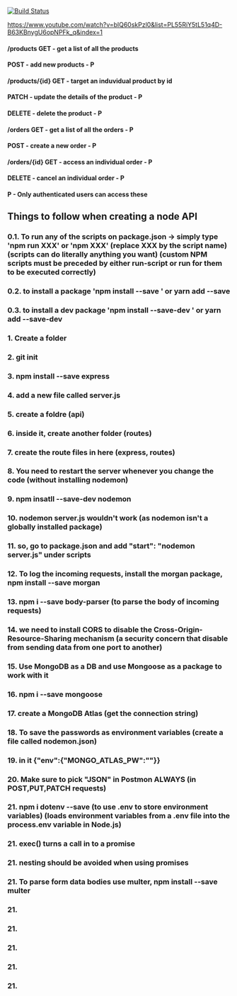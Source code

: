 [![Build Status](https://dev.azure.com/upulie-personal-projects/node-rest-shop/_apis/build/status/UpulieHan.node-rest-shop?branchName=refs%2Fpull%2F10%2Fmerge)](https://dev.azure.com/upulie-personal-projects/node-rest-shop/_build/latest?definitionId=10&branchName=refs%2Fpull%2F10%2Fmerge)


https://www.youtube.com/watch?v=blQ60skPzl0&list=PL55RiY5tL51q4D-B63KBnygU6opNPFk_q&index=1

#### /products GET - get a list of all the products

#### POST - add new products - P

#### /products/{id} GET - target an induvidual product by id

#### PATCH - update the details of the product - P

#### DELETE - delete the product - P

#### /orders GET - get a list of all the orders - P

#### POST - create a new order - P

#### /orders/{id} GET - access an individual order - P

#### DELETE - cancel an individual order - P

#### P - Only authenticated users can access these

## Things to follow when creating a node API

### 0.1. To run any of the scripts on package.json -> simply type 'npm run XXX' or 'npm XXX' (replace XXX by the script name)(scripts can do literally anything you want) (custom NPM scripts must be preceded by either run-script or run for them to be executed correctly)

### 0.2. to install a package 'npm install --save <package-name>' or yarn add --save <package-name>

### 0.3. to install a dev package 'npm install --save-dev <package-name>' or yarn add --save-dev <package-name>

### 1. Create a folder

### 2. git init

### 3. npm install --save express

### 4. add a new file called server.js

### 5. create a foldre (api)

### 6. inside it, create another folder (routes)

### 7. create the route files in here (express, routes)

### 8. You need to restart the server whenever you change the code (without installing nodemon)

### 9. npm insatll --save-dev nodemon

### 10. nodemon server.js wouldn't work (as nodemon isn't a globally installed package)

### 11. so, go to package.json and add "start": "nodemon server.js" under scripts

### 12. To log the incoming requests, install the morgan package, npm install --save morgan

### 13. npm i --save body-parser (to parse the body of incoming requests)

### 14. we need to install CORS to disable the Cross-Origin-Resource-Sharing mechanism (a security concern that disable from sending data from one port to another)

### 15. Use MongoDB as a DB and use Mongoose as a package to work with it

### 16. npm i --save mongoose

### 17. create a MongoDB Atlas (get the connection string)

### 18. To save the passwords as environment variables (create a file called nodemon.json)

### 19. in it {"env":{"MONGO_ATLAS_PW":"<put the password here>"}}

### 20. Make sure to pick "JSON" in Postmon ALWAYS (in POST,PUT,PATCH requests)

### 21. npm i dotenv --save (to use .env to store environment variables) (loads environment variables from a .env file into the process.env variable in Node.js)

### 21. exec() turns a call in to a promise

### 21. nesting should be avoided when using promises

### 21. To parse form data bodies use multer, npm install --save multer

### 21.

### 21.

### 21.

### 21.

### 21.
